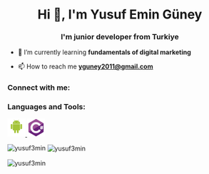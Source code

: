 
<h1 align="center">Hi 👋, I'm Yusuf Emin Güney</h1>
<h3 align="center">I'm junior developer from Turkiye</h3>

- 🌱 I’m currently learning **fundamentals of digital marketing**

- 📫 How to reach me **yguney2011@gmail.com**

<h3 align="left">Connect with me:</h3>
<p align="left">
</p>

<h3 align="left">Languages and Tools:</h3>
<p align="left"> <a href="https://developer.android.com" target="_blank" rel="noreferrer"> <img src="https://raw.githubusercontent.com/devicons/devicon/master/icons/android/android-original-wordmark.svg" alt="android" width="40" height="40"/> </a> <a href="https://www.w3schools.com/cs/" target="_blank" rel="noreferrer"> <img src="https://raw.githubusercontent.com/devicons/devicon/master/icons/csharp/csharp-original.svg" alt="csharp" width="40" height="40"/> </a> </p>

<p><img align="left" src="https://github-readme-stats.vercel.app/api/top-langs?username=yusuf3min&show_icons=true&locale=en&layout=compact" alt="yusuf3min" /></p>

<p>&nbsp;<img align="center" src="https://github-readme-stats.vercel.app/api?username=yusuf3min&show_icons=true&locale=en" alt="yusuf3min" /></p>

<p><img align="center" src="https://github-readme-streak-stats.herokuapp.com/?user=yusuf3min&" alt="yusuf3min" /></p>
